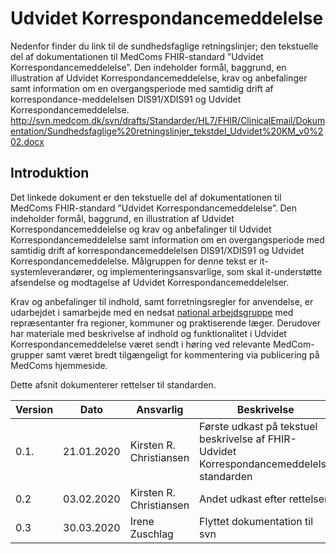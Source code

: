 # Udvidet Korrespondancemeddelelse 

Nedenfor finder du link til de sundhedsfaglige retningslinjer; den tekstuelle del af dokumentationen til MedComs FHIR-standard ”Udvidet Korrespondancemeddelelse”. Den indeholder formål, baggrund, en illustration af Udvidet Korrespondancemeddelelse, krav og anbefalinger samt information om en overgangsperiode med samtidig drift af korrespondance-meddelelsen DIS91/XDIS91 og Udvidet Korrespondancemeddelelse.
http://svn.medcom.dk/svn/drafts/Standarder/HL7/FHIR/ClinicalEmail/Dokumentation/Sundhedsfaglige%20retningslinjer_tekstdel_Udvidet%20KM_v0%202.docx

## Introduktion

Det linkede dokument er den tekstuelle del af dokumentationen til MedComs FHIR-standard ”Udvidet Korrespondancemeddelelse”. Den indeholder formål, baggrund, en illustration af Udvidet Korrespondancemeddelelse og krav og anbefalinger til Udvidet Korrespondancemeddelelse samt information om en overgangsperiode med samtidig drift af korrespondancemeddelelsen DIS91/XDIS91 og Udvidet Korrespondancemeddelelse.
Målgruppen for denne tekst er it-systemleverandører, og implementeringsansvarlige, som skal it-understøtte afsendelse og modtagelse af Udvidet Korrespondancemeddelelser. 

Krav og anbefalinger til indhold, samt forretningsregler for anvendelse, er udarbejdet i samarbejde med en nedsat [national
arbejdsgruppe](https://www.medcom.dk/opslag/navne-og-adresser?gruppe=Arb.grp.%20udvidet%20korrespondancemeddelelse) med repræsentanter fra regioner, kommuner og praktiserende læger. Derudover har materiale med beskrivelse af indhold og funktionalitet i Udvidet Korrespondancemeddelelse været sendt i høring ved relevante MedCom-grupper samt været bredt tilgængeligt for kommentering via publicering på MedComs hjemmeside.

Dette afsnit dokumenterer rettelser til standarden.

| **Version** | **Dato**   | **Ansvarlig**           | **Beskrivelse**                                                                           |
|-------------|------------|-------------------------|-------------------------------------------------------------------------------------------|
| 0.1.        | 21.01.2020 | Kirsten R. Christiansen | Første udkast på tekstuel beskrivelse af FHIR-Udvidet Korrespondancemeddelelse standarden |
| 0.2         | 03.02.2020 | Kirsten R. Christiansen | Andet udkast efter rettelser        |
| 0.3         | 30.03.2020 | Irene Zuschlag | Flyttet dokumentation til svn        |



